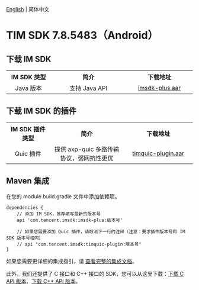 [English](./README.md) | 简体中文

# TIM SDK 7.8.5483（Android）

## 下载 IM SDK

<table >
  <tr>
    <th width="220px" style="text-align:center">IM SDK 类型</th>
    <th width="440px" style="text-align:center">简介</th>
    <th width="340px" style="text-align:center">下载地址</th>
  </tr>

  <tr >
     <td style="text-align:center">Java 版本</td>
     <td style="text-align:center">支持 Java API</td>
     <td style="text-align:center"><a href="https://im.sdk.qcloud.com/download/plus/7.8.5483/imsdk-plus-7.8.5483.aar">imsdk-plus.aar</a></td>
  </tr>
</table>

## 下载 IM SDK 的插件

<table >
  <tr>
    <th width="220px" style="text-align:center">IM SDK 插件类型</th>
    <th width="440px" style="text-align:center">简介</th>
    <th width="340px" style="text-align:center">下载地址</th>
  </tr>

  <tr >
     <td style="text-align:center">Quic 插件</td>
     <td style="text-align:center">提供 axp-quic 多路传输协议，弱网抗性更优</td>
     <td style="text-align:center"><a href="https://im.sdk.qcloud.com/download/plus/7.8.5483/timquic-plugin-7.8.5483.aar">timquic-plugin.aar</a></td>
  </tr>
</table>


## Maven 集成
在您的 module build.gradle 文件中添加依赖项。
```
dependencies {
    // 添加 IM SDK，推荐填写最新的版本号
    api 'com.tencent.imsdk:imsdk-plus:版本号'

    // 如果您需要添加 Quic 插件，请取消下一行的注释（注意：要求插件版本号和 IM SDK 版本号相同）
    // api "com.tencent.imsdk:timquic-plugin:版本号"
}
```

如果您需要更详细的集成指引，请 [查看完整的集成文档](https://cloud.tencent.com/document/product/269/75283)。

此外，我们还提供了 C 接口和 C++ 接口的 SDK，您可以从这里下载：[下载 C API 版本](https://im.sdk.qcloud.com/download/plus/7.8.5483/cross_platform/ImSDK_Android_C_7.8.5483.zip)、[下载 C++ API 版本](https://im.sdk.qcloud.com/download/plus/7.8.5483/cross_platform/ImSDK_Android_CPP_7.8.5483.zip)。
